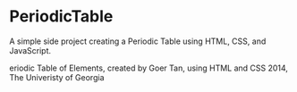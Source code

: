 PeriodicTable
=============

A simple side project creating a Periodic Table using HTML, CSS, and JavaScript.

eriodic Table of Elements, created by Goer Tan, using HTML and CSS
2014, The Univeristy of Georgia

